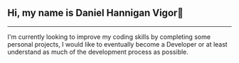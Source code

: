 ## Hi, my name is Daniel Hannigan Vigor👋
---

I'm currently looking to improve my coding skills by completing some personal projects, I would like to eventually become a Developer or at least understand as much of the development process as possible.


<!--
**dannyhv/dannyhv** is a ✨ _special_ ✨ repository because its `README.md` (this file) appears on your GitHub profile.

Here are some ideas to get you started:

- 🔭 I’m currently working on ...
- 🌱 I’m currently learning ...
- 👯 I’m looking to collaborate on ...
- 🤔 I’m looking for help with ...
- 💬 Ask me about ...
- 📫 How to reach me: ...
- 😄 Pronouns: ...
- ⚡ Fun fact: ...
-->
